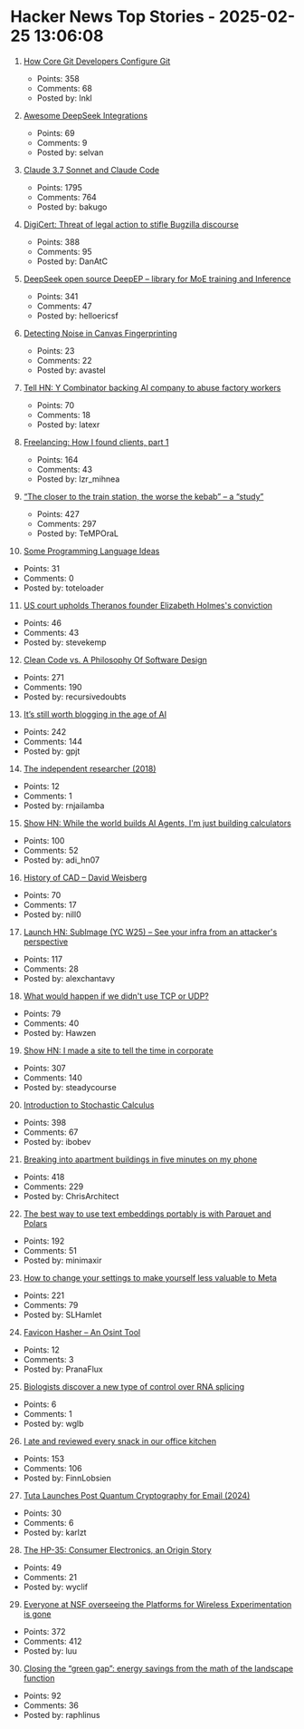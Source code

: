 # Hacker News Top Stories - 2025-02-25 13:06:08

1. [How Core Git Developers Configure Git](https://blog.gitbutler.com/how-git-core-devs-configure-git/)
   - Points: 358
   - Comments: 68
   - Posted by: lnkl

2. [Awesome DeepSeek Integrations](https://github.com/deepseek-ai/awesome-deepseek-integration)
   - Points: 69
   - Comments: 9
   - Posted by: selvan

3. [Claude 3.7 Sonnet and Claude Code](https://www.anthropic.com/news/claude-3-7-sonnet)
   - Points: 1795
   - Comments: 764
   - Posted by: bakugo

4. [DigiCert: Threat of legal action to stifle Bugzilla discourse](https://bugzilla.mozilla.org/show_bug.cgi?id=1950144)
   - Points: 388
   - Comments: 95
   - Posted by: DanAtC

5. [DeepSeek open source DeepEP – library for MoE training and Inference](https://github.com/deepseek-ai/DeepEP)
   - Points: 341
   - Comments: 47
   - Posted by: helloericsf

6. [Detecting Noise in Canvas Fingerprinting](https://blog.castle.io/detecting-noise-in-canvas-fingerprinting/)
   - Points: 23
   - Comments: 22
   - Posted by: avastel

7. [Tell HN: Y Combinator backing AI company to abuse factory workers](undefined)
   - Points: 70
   - Comments: 18
   - Posted by: latexr

8. [Freelancing: How I found clients, part 1](https://crocspace.substack.com/p/freelancing-how-i-got-clients-part)
   - Points: 164
   - Comments: 43
   - Posted by: lzr_mihnea

9. [“The closer to the train station, the worse the kebab” – a “study”](https://www.jmspae.se/write-ups/kebabs-train-stations/)
   - Points: 427
   - Comments: 297
   - Posted by: TeMPOraL

10. [Some Programming Language Ideas](https://davidbos.me/posts/some_programming_language_ideas/)
   - Points: 31
   - Comments: 0
   - Posted by: toteloader

11. [US court upholds Theranos founder Elizabeth Holmes's conviction](https://www.theguardian.com/technology/2025/feb/24/elizabeth-holmes-theranos-conviction)
   - Points: 46
   - Comments: 43
   - Posted by: stevekemp

12. [Clean Code vs. A Philosophy Of Software Design](https://github.com/johnousterhout/aposd-vs-clean-code/blob/main/README.md)
   - Points: 271
   - Comments: 190
   - Posted by: recursivedoubts

13. [It’s still worth blogging in the age of AI](https://www.gilesthomas.com/2025/02/blogging-in-the-age-of-ai)
   - Points: 242
   - Comments: 144
   - Posted by: gpjt

14. [The independent researcher (2018)](https://nadia.xyz/independent-research)
   - Points: 12
   - Comments: 1
   - Posted by: rnjailamba

15. [Show HN: While the world builds AI Agents, I'm just building calculators](https://www.calcverse.live)
   - Points: 100
   - Comments: 52
   - Posted by: adi_hn07

16. [History of CAD – David Weisberg](https://www.shapr3d.com/blog/history-of-cad)
   - Points: 70
   - Comments: 17
   - Posted by: nill0

17. [Launch HN: SubImage (YC W25) – See your infra from an attacker's perspective](undefined)
   - Points: 117
   - Comments: 28
   - Posted by: alexchantavy

18. [What would happen if we didn't use TCP or UDP?](https://github.com/Hawzen/hdp)
   - Points: 79
   - Comments: 40
   - Posted by: Hawzen

19. [Show HN: I made a site to tell the time in corporate](https://corporate.watch)
   - Points: 307
   - Comments: 140
   - Posted by: steadycourse

20. [Introduction to Stochastic Calculus](https://jiha-kim.github.io/posts/introduction-to-stochastic-calculus/)
   - Points: 398
   - Comments: 67
   - Posted by: ibobev

21. [Breaking into apartment buildings in five minutes on my phone](https://www.ericdaigle.ca/posts/breaking-into-dozens-of-apartments-in-five-minutes/)
   - Points: 418
   - Comments: 229
   - Posted by: ChrisArchitect

22. [The best way to use text embeddings portably is with Parquet and Polars](https://minimaxir.com/2025/02/embeddings-parquet/)
   - Points: 192
   - Comments: 51
   - Posted by: minimaxir

23. [How to change your settings to make yourself less valuable to Meta](https://johnoliverwantsyourraterotica.com/)
   - Points: 221
   - Comments: 79
   - Posted by: SLHamlet

24. [Favicon Hasher – An Osint Tool](https://kriztalz.sh/favicon-hash/)
   - Points: 12
   - Comments: 3
   - Posted by: PranaFlux

25. [Biologists discover a new type of control over RNA splicing](https://phys.org/news/2025-02-biologists-rna-splicing.html)
   - Points: 6
   - Comments: 1
   - Posted by: wglb

26. [I ate and reviewed every snack in our office kitchen](https://www.getlago.com/blog/office-snacks)
   - Points: 153
   - Comments: 106
   - Posted by: FinnLobsien

27. [Tuta Launches Post Quantum Cryptography for Email (2024)](https://tuta.com/blog/post-quantum-cryptography)
   - Points: 30
   - Comments: 6
   - Posted by: karlzt

28. [The HP-35: Consumer Electronics, an Origin Story](http://codex99.com/design/the-hp35.html)
   - Points: 49
   - Comments: 21
   - Posted by: wyclif

29. [Everyone at NSF overseeing the Platforms for Wireless Experimentation is gone](https://discuss.systems/@ricci/114059690609284323)
   - Points: 372
   - Comments: 412
   - Posted by: luu

30. [Closing the “green gap”: energy savings from the math of the landscape function](https://terrytao.wordpress.com/2025/02/23/closing-the-green-gap-from-the-mathematics-of-the-landscape-function-to-lower-electricity-costs-for-households/)
   - Points: 92
   - Comments: 36
   - Posted by: raphlinus

